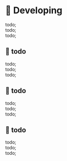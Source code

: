 # 💊 Developing

todo; <br/>
todo; <br/>
todo; <br/>

## 💊 todo

todo; <br/>
todo; <br/>
todo; <br/>

## 💊 todo

todo; <br/>
todo; <br/>
todo; <br/>

## 💊 todo

todo; <br/>
todo; <br/>
todo; <br/>
